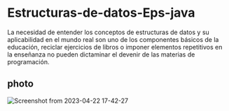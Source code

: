 # Estructuras-de-datos-Eps-java
La necesidad de entender los conceptos de estructuras de datos y su aplicabilidad en el mundo real son uno de los componentes básicos de la educación, reciclar ejercicios de libros o imponer elementos repetitivos en la enseñanza no pueden dictaminar el devenir de las materias de programación.
## photo
![Screenshot from 2023-04-22 17-42-27](https://github.com/JhonCodeU/Estructuras-de-datos-Eps-java/assets/57459718/7ad92255-6b66-4875-9047-14939e9f508b)
